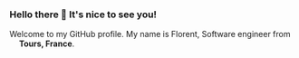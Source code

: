 ### Hello there 👋 It's nice to see you!

Welcome to my GitHub profile. My name is Florent, Software engineer from <img src="https://cdn-icons-png.flaticon.com/512/197/197560.png" width="13"/> <b>Tours, France</b>. 